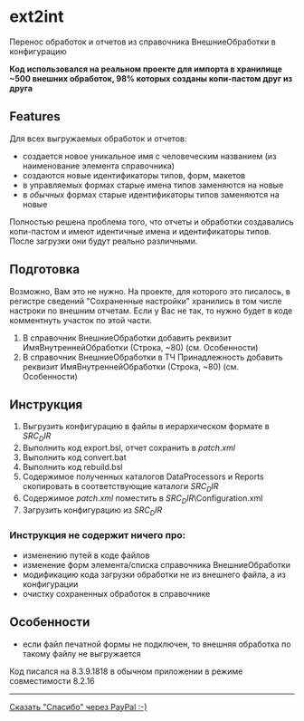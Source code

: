 # ext2int
Перенос обработок и отчетов из справочника ВнешниеОбработки в конфигурацию

**Код использовался на реальном проекте для импорта в хранилище ~500 внешних обработок, 98% которых созданы копи-пастом друг из друга**

## Features
Для всех выгружаемых обработок и отчетов:
 - создается новое уникальное имя с человеческим названием (из наименование элемента справочника)
 - создаются новые идентификаторы типов, форм, макетов
 - в управляемых формах старые имена типов заменяются на новые
 - в *обычных* формах старые идентификаторы типов заменяются на новые

Полностью решена проблема того, что отчеты и обработки создавались копи-пастом и имеют идентичные имена и идентификаторы типов. После загрузки они будут реально различными.

## Подготовка
Возможно, Вам это не нужно. На проекте, для которого это писалось, в регистре сведений "Сохраненные настройки" хранились в том числе настроки по внешним отчетам. Если у Вас не так, то нужно будет в коде комментнуть участок по этой части.

1. В справочник ВнешниеОбработки добавить реквизит ИмяВнутреннейОбработки (Строка, ~80) (см. Особенности)
2. В справочник ВнешниеОбработки в ТЧ Принадлежность добавить реквизит ИмяВнутреннейОбработки (Строка, ~80) (см. Особенности)

## Инструкция
1. Выгрузить конфигурацию в файлы в иерархическом формате в $SRC_DIR$
2. Выполнить код export.bsl, отчет сохранить в $patch.xml$
3. Выполнить код convert.bat
4. Выполнить код rebuild.bsl
5. Содержимое полученных каталогов DataProcessors и Reports скопировать в соответствующие каталоги $SRC_DIR$
6. Содержимое $patch.xml$ поместить в $SRC_DIR$\Configuration.xml
7. Загрузить конфигурацию из $SRC_DIR$

### Инструкция не содержит ничего про:
 - изменению путей в коде файлов
 - изменение форм элемента/списка справочника ВнешниеОбработки
 - модификацию кода загрузки обработки не из внешнего файла, а из конфигурации
 - очистку сохраненных обработок в справочнике

 
## Особенности
 - если файл печатной формы не подключен, то внешняя обработка по такому файлу не выгружается
 
Код писался на 8.3.9.1818 в обычном приложении в режиме совместимости 8.2.16

---
[Сказать "Спасибо" через PayPal :-)]( 
https://www.paypal.com/cgi-bin/webscr?cmd=_donations&business=A53Q5RTCP7EKU&lc=RU&item_name=Dmitry%20Klimenko&item_number=int2ext&currency_code=RUB&bn=PP%2dDonationsBF%3abtn_donateCC_LG%2egif%3aNonHosted)
